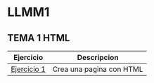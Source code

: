# LLMM1

## TEMA 1  HTML

Ejercicio | Descripcion
------|------
[Ejercicio 1](TEMA1/)|Crea una pagina con HTML
